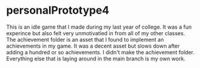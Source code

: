 # personalPrototype4

This is an idle game that I made during my last year of college. It was a fun experince but also felt very unmotivatied in from all of my other classes. 
The achievement folder is an asset that I found to implement an achievements in my game. It was a decent asset but slows down after adding a hundred or so achievements. 
I didn't make the achievement folder. Everything else that is laying around in the main branch is my own work.
